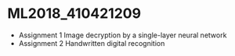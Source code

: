 # ML2018_410421209

- Assignment 1
Image decryption by a single-layer neural network
- Assignment 2
Handwritten digital recognition